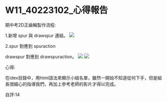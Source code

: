 # W11_40223102_心得報告

期中考2D正齒輪製作流程:

1.新增 spur 與 drawspur 連結。
![](https://copy.com/F3clTQCgvRl2Ecwx)

2.spur 對應到 spuraction

drawspur 對應到 drawspuraction。
![](https://copy.com/F3clTQCgvRl2Ecwx)
![](https://copy.com/F3clTQCgvRl2Ecwx)


心得:

在idex目錄中，用html語法來顯示小組名單，雖然一開始不知道從何下手，但是組長很細心的指導我們，再加上參考老師的影片才得以完成。



自評:14
